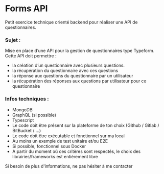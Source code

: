 # Forms API

Petit exercice technique orienté backend pour réaliser une API de questionnaires.

### Sujet :

Mise en place d’une API pour la gestion de questionnaires type Typeform. Cette API doit permettre :

- la création d’un questionnaire avec plusieurs questions.
- la récupération du questionnaire avec ces questions
- la réponse aux questions du questionnaire par un utilisateur
- la récupération des réponses aux questions par utilisateur pour ce questionnaire

### Infos techniques :

- MongoDB
- GraphQL (si possible)
- Typescript
- Le code doit être présent sur la plateforme de ton choix (Github / Gitlab / BitBucket / ...)
- Le code doit être exécutable et fonctionnel sur ma local
- Au moins un exemple de test unitaire et/ou E2E
- Si possible, fonctionnel sous Docker
- A partir du moment où ces critères sont respectés, le choix des librairies/frameworks est entièrement libre

Si besoin de plus d'informations, ne pas hésiter à me contacter
